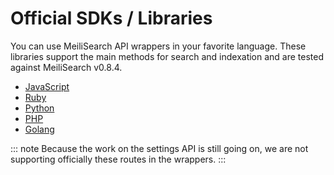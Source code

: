 # Official SDKs / Libraries

You can use MeiliSearch API wrappers in your favorite language. These libraries support the main methods for search and indexation and are tested against MeiliSearch v0.8.4.

- [JavaScript](https://github.com/meilisearch/meilisearch-js)
- [Ruby](https://github.com/meilisearch/meilisearch-ruby)
- [Python](https://github.com/meilisearch/meilisearch-python)
- [PHP](https://github.com/meilisearch/meilisearch-php)
- [Golang](https://github.com/meilisearch/meilisearch-go)

::: note
Because the work on the settings API is still going on, we are not supporting officially these routes in the wrappers.
:::

